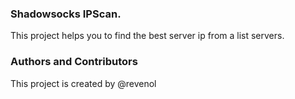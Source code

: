 ### Shadowsocks IPScan.
This project helps you to find the best server ip from a list servers.

### Authors and Contributors
This project is created by @revenol
